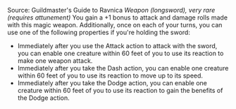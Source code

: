 Source: Guildmaster's Guide to Ravnica
*Weapon (longsword), very rare (requires attunement)*
You gain a +1 bonus to attack and damage rolls made with this magic weapon. Additionally, once on each of your turns, you can use one of the following properties if you're holding the sword:
* Immediately after you use the Attack action to attack with the sword, you can enable one creature within 60 feet of you to use its reaction to make one weapon attack.
* Immediately after you take the Dash action, you can enable one creature within 60 feet of you to use its reaction to move up to its speed.
* Immediately after you take the Dodge action, you can enable one creature within 60 feet of you to use its reaction to gain the benefits of the Dodge action.